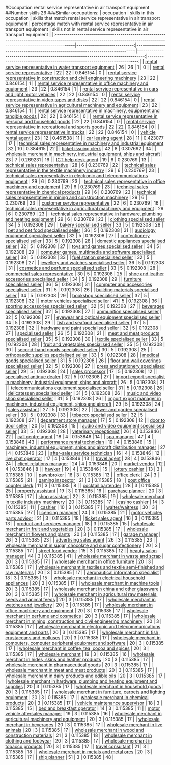 #Occupation rental service representative in air transport equipment
##Number skills 26
###Similar occupations:
| occupation                                                                                                                                                            |   skills in this occupation |   skills that match rental service representative in air transport equipment |   percentage match with rental service representative in air transport equipment |   skills not in rental service representative in air transport equipment |
|:----------------------------------------------------------------------------------------------------------------------------------------------------------------------|----------------------------:|-----------------------------------------------------------------------------:|---------------------------------------------------------------------------------:|-------------------------------------------------------------------------:|
| [rental service representative in water transport equipment](rental_service_representative_in_water_transport_equipment.md)                                           |                          26 |                                                                           26 |                                                                         1        |                                                                        0 |
| [rental service representative](rental_service_representative.md)                                                                                                     |                          22 |                                                                           22 |                                                                         0.846154 |                                                                        0 |
| [rental service representative in construction and civil engineering machinery](rental_service_representative_in_construction_and_civil_engineering_machinery.md)     |                          23 |                                                                           22 |                                                                         0.846154 |                                                                        1 |
| [rental service representative in office machinery and equipment](rental_service_representative_in_office_machinery_and_equipment.md)                                 |                          23 |                                                                           22 |                                                                         0.846154 |                                                                        1 |
| [rental service representative in cars and light motor vehicles](rental_service_representative_in_cars_and_light_motor_vehicles.md)                                   |                          22 |                                                                           22 |                                                                         0.846154 |                                                                        0 |
| [rental service representative in video tapes and disks](rental_service_representative_in_video_tapes_and_disks.md)                                                   |                          22 |                                                                           22 |                                                                         0.846154 |                                                                        0 |
| [rental service representative in agricultural machinery and equipment](rental_service_representative_in_agricultural_machinery_and_equipment.md)                     |                          23 |                                                                           22 |                                                                         0.846154 |                                                                        1 |
| [rental service representative in machinery, equipment and tangible goods](rental_service_representative_in_machinery,_equipment_and_tangible_goods.md)               |                          22 |                                                                           22 |                                                                         0.846154 |                                                                        0 |
| [rental service representative in personal and household goods](rental_service_representative_in_personal_and_household_goods.md)                                     |                          22 |                                                                           22 |                                                                         0.846154 |                                                                        0 |
| [rental service representative in recreational and sports goods](rental_service_representative_in_recreational_and_sports_goods.md)                                   |                          22 |                                                                           22 |                                                                         0.846154 |                                                                        0 |
| [rental service representative in trucks](rental_service_representative_in_trucks.md)                                                                                 |                          22 |                                                                           22 |                                                                         0.846154 |                                                                        0 |
| [vehicle rental agent](vehicle_rental_agent.md)                                                                                                                       |                          23 |                                                                           12 |                                                                         0.461538 |                                                                       11 |
| [car leasing agent](car_leasing_agent.md)                                                                                                                             |                          28 |                                                                           11 |                                                                         0.423077 |                                                                       17 |
| [technical sales representative in machinery and industrial equipment](technical_sales_representative_in_machinery_and_industrial_equipment.md)                       |                          32 |                                                                           10 |                                                                         0.384615 |                                                                       22 |
| [ticket issuing clerk](ticket_issuing_clerk.md)                                                                                                                       |                          42 |                                                                            8 |                                                                         0.307692 |                                                                       34 |
| [wholesale merchant in machinery, industrial equipment, ships and aircraft](wholesale_merchant_in_machinery,_industrial_equipment,_ships_and_aircraft.md)             |                          23 |                                                                            7 |                                                                         0.269231 |                                                                       16 |
| [ICT help desk agent](ICT_help_desk_agent.md)                                                                                                                         |                          19 |                                                                            6 |                                                                         0.230769 |                                                                       13 |
| [technical sales representative](technical_sales_representative.md)                                                                                                   |                          28 |                                                                            6 |                                                                         0.230769 |                                                                       22 |
| [technical sales representative in the textile machinery industry](technical_sales_representative_in_the_textile_machinery_industry.md)                               |                          29 |                                                                            6 |                                                                         0.230769 |                                                                       23 |
| [technical sales representative in electronic and telecommunications equipment](technical_sales_representative_in_electronic_and_telecommunications_equipment.md)     |                          29 |                                                                            6 |                                                                         0.230769 |                                                                       23 |
| [technical sales representative in office machinery and equipment](technical_sales_representative_in_office_machinery_and_equipment.md)                               |                          29 |                                                                            6 |                                                                         0.230769 |                                                                       23 |
| [technical sales representative in chemical products](technical_sales_representative_in_chemical_products.md)                                                         |                          29 |                                                                            6 |                                                                         0.230769 |                                                                       23 |
| [technical sales representative in mining and construction machinery](technical_sales_representative_in_mining_and_construction_machinery.md)                         |                          29 |                                                                            6 |                                                                         0.230769 |                                                                       23 |
| [customer service representative](customer_service_representative.md)                                                                                                 |                          22 |                                                                            6 |                                                                         0.230769 |                                                                       16 |
| [technical sales representative in agricultural machinery and equipment](technical_sales_representative_in_agricultural_machinery_and_equipment.md)                   |                          29 |                                                                            6 |                                                                         0.230769 |                                                                       23 |
| [technical sales representative in hardware, plumbing and heating equipment](technical_sales_representative_in_hardware,_plumbing_and_heating_equipment.md)           |                          29 |                                                                            6 |                                                                         0.230769 |                                                                       23 |
| [clothing specialised seller](clothing_specialised_seller.md)                                                                                                         |                          34 |                                                                            5 |                                                                         0.192308 |                                                                       29 |
| [bakery specialised seller](bakery_specialised_seller.md)                                                                                                             |                          33 |                                                                            5 |                                                                         0.192308 |                                                                       28 |
| [pet and pet food specialised seller](pet_and_pet_food_specialised_seller.md)                                                                                         |                          36 |                                                                            5 |                                                                         0.192308 |                                                                       31 |
| [audiology equipment specialised seller](audiology_equipment_specialised_seller.md)                                                                                   |                          32 |                                                                            5 |                                                                         0.192308 |                                                                       27 |
| [confectionery specialised seller](confectionery_specialised_seller.md)                                                                                               |                          33 |                                                                            5 |                                                                         0.192308 |                                                                       28 |
| [domestic appliances specialised seller](domestic_appliances_specialised_seller.md)                                                                                   |                          32 |                                                                            5 |                                                                         0.192308 |                                                                       27 |
| [toys and games specialised seller](toys_and_games_specialised_seller.md)                                                                                             |                          34 |                                                                            5 |                                                                         0.192308 |                                                                       29 |
| [computer games, multimedia and software specialised seller](computer_games,_multimedia_and_software_specialised_seller.md)                                           |                          38 |                                                                            5 |                                                                         0.192308 |                                                                       33 |
| [fuel station specialised seller](fuel_station_specialised_seller.md)                                                                                                 |                          32 |                                                                            5 |                                                                         0.192308 |                                                                       27 |
| [jewellery and watches specialised seller](jewellery_and_watches_specialised_seller.md)                                                                               |                          36 |                                                                            5 |                                                                         0.192308 |                                                                       31 |
| [cosmetics and perfume specialised seller](cosmetics_and_perfume_specialised_seller.md)                                                                               |                          33 |                                                                            5 |                                                                         0.192308 |                                                                       28 |
| [commercial sales representative](commercial_sales_representative.md)                                                                                                 |                          30 |                                                                            5 |                                                                         0.192308 |                                                                       25 |
| [shoe and leather accessories specialised seller](shoe_and_leather_accessories_specialised_seller.md)                                                                 |                          34 |                                                                            5 |                                                                         0.192308 |                                                                       29 |
| [furniture specialised seller](furniture_specialised_seller.md)                                                                                                       |                          36 |                                                                            5 |                                                                         0.192308 |                                                                       31 |
| [computer and accessories specialised seller](computer_and_accessories_specialised_seller.md)                                                                         |                          31 |                                                                            5 |                                                                         0.192308 |                                                                       26 |
| [building materials specialised seller](building_materials_specialised_seller.md)                                                                                     |                          34 |                                                                            5 |                                                                         0.192308 |                                                                       29 |
| [bookshop specialised seller](bookshop_specialised_seller.md)                                                                                                         |                          37 |                                                                            5 |                                                                         0.192308 |                                                                       32 |
| [motor vehicles specialised seller](motor_vehicles_specialised_seller.md)                                                                                             |                          41 |                                                                            5 |                                                                         0.192308 |                                                                       36 |
| [sporting accessories specialised seller](sporting_accessories_specialised_seller.md)                                                                                 |                          32 |                                                                            5 |                                                                         0.192308 |                                                                       27 |
| [beverages specialised seller](beverages_specialised_seller.md)                                                                                                       |                          32 |                                                                            5 |                                                                         0.192308 |                                                                       27 |
| [ammunition specialised seller](ammunition_specialised_seller.md)                                                                                                     |                          32 |                                                                            5 |                                                                         0.192308 |                                                                       27 |
| [eyewear and optical equipment specialised seller](eyewear_and_optical_equipment_specialised_seller.md)                                                               |                          34 |                                                                            5 |                                                                         0.192308 |                                                                       29 |
| [fish and seafood specialised seller](fish_and_seafood_specialised_seller.md)                                                                                         |                          37 |                                                                            5 |                                                                         0.192308 |                                                                       32 |
| [hardware and paint specialised seller](hardware_and_paint_specialised_seller.md)                                                                                     |                          32 |                                                                            5 |                                                                         0.192308 |                                                                       27 |
| [specialised seller](specialised_seller.md)                                                                                                                           |                          26 |                                                                            5 |                                                                         0.192308 |                                                                       21 |
| [meat and meat products specialised seller](meat_and_meat_products_specialised_seller.md)                                                                             |                          35 |                                                                            5 |                                                                         0.192308 |                                                                       30 |
| [textile specialised seller](textile_specialised_seller.md)                                                                                                           |                          33 |                                                                            5 |                                                                         0.192308 |                                                                       28 |
| [fruit and vegetables specialised seller](fruit_and_vegetables_specialised_seller.md)                                                                                 |                          35 |                                                                            5 |                                                                         0.192308 |                                                                       30 |
| [second-hand goods specialised seller](second-hand_goods_specialised_seller.md)                                                                                       |                          30 |                                                                            5 |                                                                         0.192308 |                                                                       25 |
| [orthopaedic supplies specialised seller](orthopaedic_supplies_specialised_seller.md)                                                                                 |                          33 |                                                                            5 |                                                                         0.192308 |                                                                       28 |
| [medical goods specialised seller](medical_goods_specialised_seller.md)                                                                                               |                          31 |                                                                            5 |                                                                         0.192308 |                                                                       26 |
| [floor and wall coverings specialised seller](floor_and_wall_coverings_specialised_seller.md)                                                                         |                          32 |                                                                            5 |                                                                         0.192308 |                                                                       27 |
| [press and stationery specialised seller](press_and_stationery_specialised_seller.md)                                                                                 |                          29 |                                                                            5 |                                                                         0.192308 |                                                                       24 |
| [sales processor](sales_processor.md)                                                                                                                                 |                          17 |                                                                            5 |                                                                         0.192308 |                                                                       12 |
| [specialised antique dealer](specialised_antique_dealer.md)                                                                                                           |                          32 |                                                                            5 |                                                                         0.192308 |                                                                       27 |
| [import export specialist in machinery, industrial equipment, ships and aircraft](import_export_specialist_in_machinery,_industrial_equipment,_ships_and_aircraft.md) |                          26 |                                                                            5 |                                                                         0.192308 |                                                                       21 |
| [telecommunications equipment specialised seller](telecommunications_equipment_specialised_seller.md)                                                                 |                          31 |                                                                            5 |                                                                         0.192308 |                                                                       26 |
| [delicatessen specialised seller](delicatessen_specialised_seller.md)                                                                                                 |                          31 |                                                                            5 |                                                                         0.192308 |                                                                       26 |
| [music and video shop specialised seller](music_and_video_shop_specialised_seller.md)                                                                                 |                          31 |                                                                            5 |                                                                         0.192308 |                                                                       26 |
| [import export manager in machinery, industrial equipment, ships and aircraft](import_export_manager_in_machinery,_industrial_equipment,_ships_and_aircraft.md)       |                          29 |                                                                            5 |                                                                         0.192308 |                                                                       24 |
| [sales assistant](sales_assistant.md)                                                                                                                                 |                          27 |                                                                            5 |                                                                         0.192308 |                                                                       22 |
| [flower and garden specialised seller](flower_and_garden_specialised_seller.md)                                                                                       |                          38 |                                                                            5 |                                                                         0.192308 |                                                                       33 |
| [tobacco specialised seller](tobacco_specialised_seller.md)                                                                                                           |                          32 |                                                                            5 |                                                                         0.192308 |                                                                       27 |
| [department store manager](department_store_manager.md)                                                                                                               |                          17 |                                                                            5 |                                                                         0.192308 |                                                                       12 |
| [door to door seller](door_to_door_seller.md)                                                                                                                         |                          20 |                                                                            5 |                                                                         0.192308 |                                                                       15 |
| [audio and video equipment specialised seller](audio_and_video_equipment_specialised_seller.md)                                                                       |                          33 |                                                                            5 |                                                                         0.192308 |                                                                       28 |
| [veterinary receptionist](veterinary_receptionist.md)                                                                                                                 |                          26 |                                                                            4 |                                                                         0.153846 |                                                                       22 |
| [call centre agent](call_centre_agent.md)                                                                                                                             |                          18 |                                                                            4 |                                                                         0.153846 |                                                                       14 |
| [spa manager](spa_manager.md)                                                                                                                                         |                          47 |                                                                            4 |                                                                         0.153846 |                                                                       43 |
| [performance rental technician](performance_rental_technician.md)                                                                                                     |                          19 |                                                                            4 |                                                                         0.153846 |                                                                       15 |
| [machinery, industrial equipment, ships and aircraft distribution manager](machinery,_industrial_equipment,_ships_and_aircraft_distribution_manager.md)               |                          27 |                                                                            4 |                                                                         0.153846 |                                                                       23 |
| [after-sales service technician](after-sales_service_technician.md)                                                                                                   |                          16 |                                                                            4 |                                                                         0.153846 |                                                                       12 |
| [live chat operator](live_chat_operator.md)                                                                                                                           |                          17 |                                                                            4 |                                                                         0.153846 |                                                                       13 |
| [travel agent](travel_agent.md)                                                                                                                                       |                          28 |                                                                            4 |                                                                         0.153846 |                                                                       24 |
| [client relations manager](client_relations_manager.md)                                                                                                               |                          24 |                                                                            4 |                                                                         0.153846 |                                                                       20 |
| [market vendor](market_vendor.md)                                                                                                                                     |                          12 |                                                                            4 |                                                                         0.153846 |                                                                        8 |
| [hawker](hawker.md)                                                                                                                                                   |                          19 |                                                                            4 |                                                                         0.153846 |                                                                       15 |
| [lottery cashier](lottery_cashier.md)                                                                                                                                 |                          13 |                                                                            3 |                                                                         0.115385 |                                                                       10 |
| [pawnbroker](pawnbroker.md)                                                                                                                                           |                          16 |                                                                            3 |                                                                         0.115385 |                                                                       13 |
| [office clerk](office_clerk.md)                                                                                                                                       |                          24 |                                                                            3 |                                                                         0.115385 |                                                                       21 |
| [gaming inspector](gaming_inspector.md)                                                                                                                               |                          21 |                                                                            3 |                                                                         0.115385 |                                                                       18 |
| [post office counter clerk](post_office_counter_clerk.md)                                                                                                             |                          11 |                                                                            3 |                                                                         0.115385 |                                                                        8 |
| [cocktail bartender](cocktail_bartender.md)                                                                                                                           |                          28 |                                                                            3 |                                                                         0.115385 |                                                                       25 |
| [property assistant](property_assistant.md)                                                                                                                           |                          19 |                                                                            3 |                                                                         0.115385 |                                                                       16 |
| [purchase planner](purchase_planner.md)                                                                                                                               |                          20 |                                                                            3 |                                                                         0.115385 |                                                                       17 |
| [shop assistant](shop_assistant.md)                                                                                                                                   |                          22 |                                                                            3 |                                                                         0.115385 |                                                                       19 |
| [wholesale merchant in textile industry machinery](wholesale_merchant_in_textile_industry_machinery.md)                                                               |                          20 |                                                                            3 |                                                                         0.115385 |                                                                       17 |
| [casino cashier](casino_cashier.md)                                                                                                                                   |                          14 |                                                                            3 |                                                                         0.115385 |                                                                       11 |
| [cashier](cashier.md)                                                                                                                                                 |                          10 |                                                                            3 |                                                                         0.115385 |                                                                        7 |
| [waiter/waitress](waiter-waitress.md)                                                                                                                                 |                          30 |                                                                            3 |                                                                         0.115385 |                                                                       27 |
| [licensing manager](licensing_manager.md)                                                                                                                             |                          24 |                                                                            3 |                                                                         0.115385 |                                                                       21 |
| [motor vehicles parts advisor](motor_vehicles_parts_advisor.md)                                                                                                       |                          21 |                                                                            3 |                                                                         0.115385 |                                                                       18 |
| [ticket sales agent](ticket_sales_agent.md)                                                                                                                           |                          16 |                                                                            3 |                                                                         0.115385 |                                                                       13 |
| [product and services manager](product_and_services_manager.md)                                                                                                       |                          18 |                                                                            3 |                                                                         0.115385 |                                                                       15 |
| [wholesale merchant in fruit and vegetables](wholesale_merchant_in_fruit_and_vegetables.md)                                                                           |                          20 |                                                                            3 |                                                                         0.115385 |                                                                       17 |
| [wholesale merchant in flowers and plants](wholesale_merchant_in_flowers_and_plants.md)                                                                               |                          20 |                                                                            3 |                                                                         0.115385 |                                                                       17 |
| [garage manager](garage_manager.md)                                                                                                                                   |                          26 |                                                                            3 |                                                                         0.115385 |                                                                       23 |
| [advertising sales agent](advertising_sales_agent.md)                                                                                                                 |                          26 |                                                                            3 |                                                                         0.115385 |                                                                       23 |
| [wholesale merchant in sugar, chocolate and sugar confectionery](wholesale_merchant_in_sugar,_chocolate_and_sugar_confectionery.md)                                   |                          20 |                                                                            3 |                                                                         0.115385 |                                                                       17 |
| [street food vendor](street_food_vendor.md)                                                                                                                           |                          15 |                                                                            3 |                                                                         0.115385 |                                                                       12 |
| [beauty salon manager](beauty_salon_manager.md)                                                                                                                       |                          44 |                                                                            3 |                                                                         0.115385 |                                                                       41 |
| [wholesale merchant in waste and scrap](wholesale_merchant_in_waste_and_scrap.md)                                                                                     |                          20 |                                                                            3 |                                                                         0.115385 |                                                                       17 |
| [wholesale merchant in office furniture](wholesale_merchant_in_office_furniture.md)                                                                                   |                          20 |                                                                            3 |                                                                         0.115385 |                                                                       17 |
| [wholesale merchant in textiles and textile semi-finished and raw materials](wholesale_merchant_in_textiles_and_textile_semi-finished_and_raw_materials.md)           |                          20 |                                                                            3 |                                                                         0.115385 |                                                                       17 |
| [aeronautical information specialist](aeronautical_information_specialist.md)                                                                                         |                          18 |                                                                            3 |                                                                         0.115385 |                                                                       15 |
| [wholesale merchant in electrical household appliances](wholesale_merchant_in_electrical_household_appliances.md)                                                     |                          20 |                                                                            3 |                                                                         0.115385 |                                                                       17 |
| [wholesale merchant in machine tools](wholesale_merchant_in_machine_tools.md)                                                                                         |                          20 |                                                                            3 |                                                                         0.115385 |                                                                       17 |
| [wholesale merchant in china and other glassware](wholesale_merchant_in_china_and_other_glassware.md)                                                                 |                          20 |                                                                            3 |                                                                         0.115385 |                                                                       17 |
| [wholesale merchant in agricultural raw materials, seeds and animal feeds](wholesale_merchant_in_agricultural_raw_materials,_seeds_and_animal_feeds.md)               |                          20 |                                                                            3 |                                                                         0.115385 |                                                                       17 |
| [wholesale merchant in watches and jewellery](wholesale_merchant_in_watches_and_jewellery.md)                                                                         |                          20 |                                                                            3 |                                                                         0.115385 |                                                                       17 |
| [wholesale merchant in office machinery and equipment](wholesale_merchant_in_office_machinery_and_equipment.md)                                                       |                          20 |                                                                            3 |                                                                         0.115385 |                                                                       17 |
| [wholesale merchant in perfume and cosmetics](wholesale_merchant_in_perfume_and_cosmetics.md)                                                                         |                          20 |                                                                            3 |                                                                         0.115385 |                                                                       17 |
| [wholesale merchant in mining, construction and civil engineering machinery](wholesale_merchant_in_mining,_construction_and_civil_engineering_machinery.md)           |                          20 |                                                                            3 |                                                                         0.115385 |                                                                       17 |
| [wholesale merchant in electronic and telecommunications equipment and parts](wholesale_merchant_in_electronic_and_telecommunications_equipment_and_parts.md)         |                          20 |                                                                            3 |                                                                         0.115385 |                                                                       17 |
| [wholesale merchant in fish, crustaceans and molluscs](wholesale_merchant_in_fish,_crustaceans_and_molluscs.md)                                                       |                          20 |                                                                            3 |                                                                         0.115385 |                                                                       17 |
| [wholesale merchant in computers, computer peripheral equipment and software](wholesale_merchant_in_computers,_computer_peripheral_equipment_and_software.md)         |                          20 |                                                                            3 |                                                                         0.115385 |                                                                       17 |
| [wholesale merchant in coffee, tea, cocoa and spices](wholesale_merchant_in_coffee,_tea,_cocoa_and_spices.md)                                                         |                          20 |                                                                            3 |                                                                         0.115385 |                                                                       17 |
| [wholesale merchant](wholesale_merchant.md)                                                                                                                           |                          19 |                                                                            3 |                                                                         0.115385 |                                                                       16 |
| [wholesale merchant in hides, skins and leather products](wholesale_merchant_in_hides,_skins_and_leather_products.md)                                                 |                          20 |                                                                            3 |                                                                         0.115385 |                                                                       17 |
| [wholesale merchant in pharmaceutical goods](wholesale_merchant_in_pharmaceutical_goods.md)                                                                           |                          20 |                                                                            3 |                                                                         0.115385 |                                                                       17 |
| [wholesale merchant in meat and meat products](wholesale_merchant_in_meat_and_meat_products.md)                                                                       |                          20 |                                                                            3 |                                                                         0.115385 |                                                                       17 |
| [wholesale merchant in dairy products and edible oils](wholesale_merchant_in_dairy_products_and_edible_oils.md)                                                       |                          20 |                                                                            3 |                                                                         0.115385 |                                                                       17 |
| [wholesale merchant in hardware, plumbing and heating equipment and supplies](wholesale_merchant_in_hardware,_plumbing_and_heating_equipment_and_supplies.md)         |                          20 |                                                                            3 |                                                                         0.115385 |                                                                       17 |
| [wholesale merchant in household goods](wholesale_merchant_in_household_goods.md)                                                                                     |                          20 |                                                                            3 |                                                                         0.115385 |                                                                       17 |
| [wholesale merchant in furniture, carpets and lighting equipment](wholesale_merchant_in_furniture,_carpets_and_lighting_equipment.md)                                 |                          20 |                                                                            3 |                                                                         0.115385 |                                                                       17 |
| [wholesale merchant in chemical products](wholesale_merchant_in_chemical_products.md)                                                                                 |                          20 |                                                                            3 |                                                                         0.115385 |                                                                       17 |
| [vehicle maintenance supervisor](vehicle_maintenance_supervisor.md)                                                                                                   |                          18 |                                                                            3 |                                                                         0.115385 |                                                                       15 |
| [bed and breakfast operator](bed_and_breakfast_operator.md)                                                                                                           |                          14 |                                                                            3 |                                                                         0.115385 |                                                                       11 |
| [motor vehicle aftersales manager](motor_vehicle_aftersales_manager.md)                                                                                               |                          19 |                                                                            3 |                                                                         0.115385 |                                                                       16 |
| [wholesale merchant in agricultural machinery and equipment](wholesale_merchant_in_agricultural_machinery_and_equipment.md)                                           |                          20 |                                                                            3 |                                                                         0.115385 |                                                                       17 |
| [wholesale merchant in beverages](wholesale_merchant_in_beverages.md)                                                                                                 |                          20 |                                                                            3 |                                                                         0.115385 |                                                                       17 |
| [wholesale merchant in live animals](wholesale_merchant_in_live_animals.md)                                                                                           |                          20 |                                                                            3 |                                                                         0.115385 |                                                                       17 |
| [wholesale merchant in wood and construction materials](wholesale_merchant_in_wood_and_construction_materials.md)                                                     |                          21 |                                                                            3 |                                                                         0.115385 |                                                                       18 |
| [wholesale merchant in clothing and footwear](wholesale_merchant_in_clothing_and_footwear.md)                                                                         |                          20 |                                                                            3 |                                                                         0.115385 |                                                                       17 |
| [wholesale merchant in tobacco products](wholesale_merchant_in_tobacco_products.md)                                                                                   |                          20 |                                                                            3 |                                                                         0.115385 |                                                                       17 |
| [travel consultant](travel_consultant.md)                                                                                                                             |                          21 |                                                                            3 |                                                                         0.115385 |                                                                       18 |
| [wholesale merchant in metals and metal ores](wholesale_merchant_in_metals_and_metal_ores.md)                                                                         |                          20 |                                                                            3 |                                                                         0.115385 |                                                                       17 |
| [ship planner](ship_planner.md)                                                                                                                                       |                          51 |                                                                            3 |                                                                         0.115385 |                                                                       48 |
